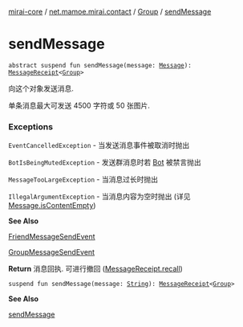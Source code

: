 [mirai-core](../../index.md) / [net.mamoe.mirai.contact](../index.md) / [Group](index.md) / [sendMessage](./send-message.md)

# sendMessage

`abstract suspend fun sendMessage(message: `[`Message`](../../net.mamoe.mirai.message.data/-message/index.md)`): `[`MessageReceipt`](../../net.mamoe.mirai.message/-message-receipt/index.md)`<`[`Group`](index.md)`>`

向这个对象发送消息.

单条消息最大可发送 4500 字符或 50 张图片.

### Exceptions

`EventCancelledException` - 当发送消息事件被取消时抛出

`BotIsBeingMutedException` - 发送群消息时若 [Bot](../../net.mamoe.mirai/-bot/index.md) 被禁言抛出

`MessageTooLargeException` - 当消息过长时抛出

`IllegalArgumentException` - 当消息内容为空时抛出 (详见 [Message.isContentEmpty](#))

**See Also**

[FriendMessageSendEvent](../../net.mamoe.mirai.event.events/-message-send-event/-friend-message-send-event/index.md)

[GroupMessageSendEvent](../../net.mamoe.mirai.event.events/-message-send-event/-group-message-send-event/index.md)

**Return**
消息回执. 可进行撤回 ([MessageReceipt.recall](#))

`suspend fun sendMessage(message: `[`String`](https://kotlinlang.org/api/latest/jvm/stdlib/kotlin/-string/index.html)`): `[`MessageReceipt`](../../net.mamoe.mirai.message/-message-receipt/index.md)`<`[`Group`](index.md)`>`

**See Also**

[sendMessage](./send-message.md)

